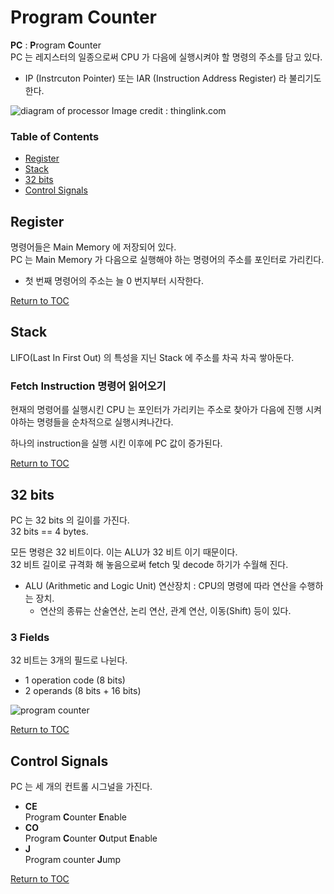 # Program Counter 
**PC** : **P**rogram **C**ounter  
PC 는 레지스터의 일종으로써 CPU 가 다음에 실행시켜야 할 명령의 주소를 담고 있다.  
* IP (Instrcuton Pointer) 또는 IAR (Instruction Address Register) 라 불리기도 한다.  

![diagram of processor](https://user-images.githubusercontent.com/48475824/78616857-7a521b80-78b0-11ea-97d2-3eb60a7bb25e.png)
Image credit : thinglink.com

### Table of Contents
* [Register](#register)
* [Stack](#stack)
* [32 bits](#32-bits)
* [Control Signals](#control-signals)


## Register  
명령어들은 Main Memory 에 저장되어 있다.   
PC 는 Main Memory 가 다음으로 실행해야 하는 명령어의 주소를 포인터로 가리킨다.  
* 첫 번째 명령어의 주소는 늘 0 번지부터 시작한다.  

[Return to TOC](#table-of-contents)


## Stack
LIFO(Last In First Out) 의 특성을 지닌 Stack 에 주소를 차곡 차곡 쌓아둔다. 

### Fetch Instruction 명령어 읽어오기
현재의 명령어를 실행시킨 CPU 는 포인터가 가리키는 주소로 찾아가 다음에 진행 시켜야하는 명령들을 순차적으로 실행시켜나간다.  

하나의 instruction을 실행 시킨 이후에 PC 값이 증가된다.

[Return to TOC](#table-of-contents)


## 32 bits  
PC 는 32 bits 의 길이를 가진다.  
32 bits == 4 bytes.  

모든 명령은 32 비트이다. 이는 ALU가 32 비트 이기 때문이다.  
32 비트 길이로 규격화 해 놓음으로써 fetch 및 decode 하기가 수월해 진다.
* ALU (Arithmetic and Logic Unit) 연산장치 : CPU의 명령에 따라 연산을 수행하는 장치.
  * 연산의 종류는 산술연산, 논리 연산, 관계 연산, 이동(Shift) 등이 있다.

### 3 Fields
32 비트는 3개의 필드로 나뉜다.  
* 1 operation code (8 bits)
* 2 operands (8 bits + 16 bits)

![program counter](https://user-images.githubusercontent.com/48475824/78615771-53461a80-78ad-11ea-9bf4-1adc8d491afe.png)

[Return to TOC](#table-of-contents)


## Control Signals
PC 는 세 개의 컨트롤 시그널을 가진다.  
* **CE**  
  Program **C**ounter **E**nable
* **CO**  
  Program **C**ounter **O**utput **E**nable
* **J**   
  Program counter **J**ump

[Return to TOC](#table-of-contents)